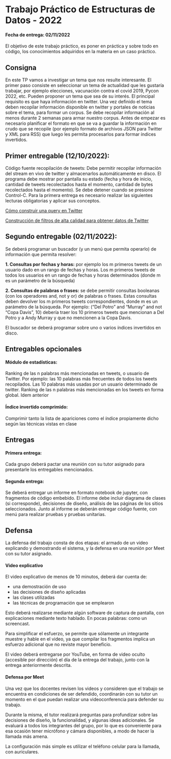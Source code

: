 # Trabajo Práctico de Estructuras de Datos - 2022
#### Fecha de entrega: 02/11/2022

El objetivo de este trabajo práctico, es poner en práctica y sobre todo en código, los conocimientos adquiridos en la materia en un caso práctico.
## Consigna
En este TP vamos a investigar un tema que nos resulte interesante. El primer paso consiste en seleccionar un tema de actualidad que les gustaría trabajar, por ejemplo elecciones, vacunación contra el covid 2019, Pycon 2022, etc. Pueden proponer un tema que sea de su interés. El principal requisito es que haya información en twitter. Una vez definido el tema deben recopilar información disponible en twitter y portales de noticias sobre el tema, para formar un corpus. Se debe recopilar información al menos durante 2 semanas para armar nuestro corpus. 
Antes de empezar es necesario planificar el formato en que se va a guardar la información en crudo que se recopile (por ejemplo formato de archivos JSON para Twitter y XML para RSS) que luego les permita procesarlos para formar índices invertidos.
## Primer entregable (12/10/2022): 
Código fuente recopilación de tweets: Debe permitir recopilar información del stream en vivo de twitter y almacenarlos automáticamente en disco. El programa debe mostrar por pantalla su estado (fecha y hora de inicio, cantidad de tweets recolectados hasta el momento, cantidad de bytes recolectados hasta el momento). Se debe detener cuando se presione Control-C.
Para la primera entrega es necesario realizar las siguientes lecturas obligatorias y aplicar sus conceptos.

[Cómo construir una query en Twitter](https://developer.twitter.com/en/docs/twitter-api/tweets/search/integrate/build-a-query)

[Construcción de filtros de alta calidad para obtener datos de Twitter](https://developer.twitter.com/en/docs/tutorials/building-high-quality-filters)

## Segundo entregable (02/11/2022):
Se deberá programar un buscador (y un menú que permita operarlo) de información que permita resolver:

**1. Consultas por fechas y horas:** por ejemplo los m primeros tweets de un usuario dado en un rango de fechas y horas. Los m primeros tweets de todos los usuarios en un rango de fechas y horas determinados (donde m es un parámetro de la búsqueda)

**2. Consultas de palabras o frases:** se debe permitir consultas booleanas (con los operadores and, not y or) de palabras o frases. Estas consultas deben devolver los m primeros tweets correspondientes, donde m es un parámetro de la búsqueda. Por ejemplo: (“Del Potro” and “Murray” and not “Copa Davis”, 10) debería traer los 10 primeros tweets que mencionan a Del Potro y a Andy Murray y que no mencionen a la Copa Davis.

El buscador se deberá programar sobre uno o varios índices invertidos en disco.
## Entregables opcionales
#### Módulo de estadísticas: 
Ranking de las n palabras más mencionadas en tweets, o usuario de  Twitter. Por ejemplo: las 10 palabras más frecuentes de todos los tweets recopilados. Las 10 palabras más usadas por un usuario determinado de twitter.
Ranking de las n palabras más mencionadas en los tweets en forma global. Idem anterior
#### Índice invertido comprimido:
Comprimir tanto la lista de apariciones como el índice propiamente dicho según las técnicas vistas en clase
## Entregas
#### Primera entrega: 
Cada grupo deberá pactar una reunión con su tutor asignado para presentarle los entregables mencionados.
#### Segunda entrega:

Se deberá entregar un informe en formato notebook de jupyter, con fragmentos de código embebido. El informe debe incluir diagrama de clases (si corresponde), decisiones de diseño, análisis de las páginas de los sitios seleccionados.
Junto al informe se deberán entregar código fuente, con menú para realizar pruebas y pruebas unitarias.

## Defensa
La defensa del trabajo consta de dos etapas: el armado de un video explicando y demostrando el sistema, y la defensa en una reunión por Meet con su tutor asignado.

#### Video explicativo
El video explicativo de menos de 10 minutos, deberá dar cuenta de:
- una demostración de uso
- las decisiones de diseño aplicadas
- las clases utilizadas
- las técnicas de programación que se emplearon

Esto deberá realizarse mediante algún software de captura de pantalla, con explicaciones mediante texto hablado. En pocas palabras: como un screencast.

Para simplificar el esfuerzo, se permite que sólamente un integrante muestre y hable en el video, ya que compilar los fragmentos implica un esfuerzo adicional que no reviste mayor beneficio.

El video deberá entregarse por YouTube, en forma de video oculto (accesible por dirección) el día de la entrega del trabajo, junto con la entrega anteriormente descrita.

#### Defensa por Meet
Una vez que los docentes revisen los videos y consideren que el trabajo se encuentra en condiciones de ser defendido, coordinarán con su tutor un momento en el que puedan realizar una videoconferencia para defender su trabajo.

Durante la misma, el tutor realizará preguntas para profundizar sobre las decisiones de diseño, la funcionalidad, y algunas ideas adicionales.
Se evaluará a todos los integrantes del grupo, por lo que es conveniente para esa ocasión tener micrófono y cámara disponibles, a modo de hacer la llamada más amena.

La configuración más simple es utilizar el teléfono celular para la llamada, con auriculares.
